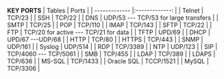 **KEY PORTS**
| Tables        | Ports                                  |
| ------------- |:-------------:                         |
| Telnet        | TCP/23                                 |
| SSH           | TCP/22                                 |
| DNS           | UDP/53 --- TCP/53 for large transfers  |
| SMTP          | TCP/25                                 |
| POP           | TCP/110                                |
| IMAP          | TCP/143                                |
| SFTP          | TCP/22                                 |
| FTP           | TCP/20 for active --- TCP/21 for data  |
| TFTP          | UPD/69                                 |
| DHCP          | UPD/67 ---UDP/68                       |
| HTTP          | TCP/80                                 |
| HTTPS         | TCP/443                                |
| SNMP          | UDP/161                                |
| Syslog        | UDP/514                                |
| RDP           | TCP/3389                               |
| NTP           | UDP/123                                |
| SIP           | TCP/4060 --- TCP/5061                  |
| SMB           | TCP/455                                |
| LDAP          | TCP/389                                |
| LDAPS         | TCP/636                                |
| MS-SQL        | TCP/1433                               |
| Oracle SQL    | TCCP/1521                              |
| MySQL         | TCP/3306                               |

